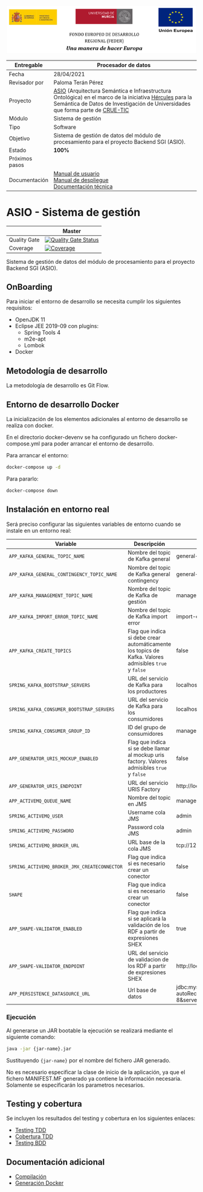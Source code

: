 ![](./images/logos_feder.png)



| Entregable     | Procesador de datos                                          |
| -------------- | ------------------------------------------------------------ |
| Fecha          | 28/04/2021                                                   |
| Revisador por  | Paloma Terán Pérez                                           |
| Proyecto       | [ASIO](https://www.um.es/web/hercules/proyectos/asio) (Arquitectura Semántica e Infraestructura Ontológica) en el marco de la iniciativa [Hércules](https://www.um.es/web/hercules/) para la Semántica de Datos de Investigación de Universidades que forma parte de [CRUE-TIC](https://www.crue.org/proyecto/hercules/) |
| Módulo         | Sistema de gestión                                           |
| Tipo           | Software                                                     |
| Objetivo       | Sistema de gestión de datos del módulo de procesamiento para el proyecto Backend SGI (ASIO). |
| Estado         | **100%**        |
| Próximos pasos | |
| Documentación  | [Manual de usuario](https://github.com/HerculesCRUE/ib-asio-docs-/blob/master/00-An%C3%A1lisis/Manual%20de%20usuario/Manual%20de%20usuario.md)<br />[Manual de despliegue](https://github.com/HerculesCRUE/ib-asio-composeset/blob/master/README.md)<br />[Documentación técnica](https://github.com/HerculesCRUE/ib-asio-docs-/blob/master/00-Arquitectura/arquitectura_semantica/documento_arquitectura/ASIO_Izertis_Arquitectura.md) |


# ASIO - Sistema de gestión

|     | Master |
| --- | ------ |
| Quality Gate | [![Quality Gate Status](https://sonarcloud.io/api/project_badges/measure?project=HerculesCRUE_ib-management-system&metric=alert_status)](https://sonarcloud.io/dashboard?id=HerculesCRUE_ib-management-system) |
| Coverage | [![Coverage](https://sonarcloud.io/api/project_badges/measure?project=HerculesCRUE_ib-management-system&metric=coverage)](https://sonarcloud.io/dashboard?id=HerculesCRUE_ib-management-system) |

Sistema de gestión de datos del módulo de procesamiento para el proyecto Backend SGI (ASIO). 

## OnBoarding

Para iniciar el entorno de desarrollo se necesita cumplir los siguientes requisitos:

* OpenJDK 11
* Eclipse JEE 2019-09 con plugins:
  * Spring Tools 4
  * m2e-apt
  * Lombok
* Docker

## Metodología de desarrollo

La metodología de desarrollo es Git Flow.

## Entorno de desarrollo Docker

La inicialización de los elementos adicionales al entorno de desarrollo se realiza con docker. 

En el directorio docker-devenv se ha configurado un fichero docker-compose.yml para poder arrancar el entorno de desarrollo.

Para arrancar el entorno:

```bash
docker-compose up -d
```

Para pararlo:

```bash
docker-compose down
```

## Instalación en entorno real

Será preciso configurar las siguientes variables de entorno cuando se instale en un entorno real:

|Variable|Descripción|Valor por defecto|
|---|---|---|
|`APP_KAFKA_GENERAL_TOPIC_NAME`|Nombre del topic de Kafka general|general-data|
|`APP_KAFKA_GENERAL_CONTINGENCY_TOPIC_NAME`|Nombre del topic de Kafka general contingency|general-contingency-data|
|`APP_KAFKA_MANAGEMENT_TOPIC_NAME`|Nombre del topic de Kafka de gestión|management-data|
|`APP_KAFKA_IMPORT_ERROR_TOPIC_NAME`|Nombre del topic de Kafka import error|import-error|
|`APP_KAFKA_CREATE_TOPICS`|Flag que indica si debe crear automáticamente los topics de Kafka. Valores admisibles `true` y `false`|false|
| `SPRING_KAFKA_BOOTSTRAP_SERVERS` | URL del servicio de Kafka para los productores | localhost:29092 |
| `SPRING_KAFKA_CONSUMER_BOOTSTRAP_SERVERS` | URL del servicio de Kafka para los consumidores | localhost:29092 |
| `SPRING_KAFKA_CONSUMER_GROUP_ID` | ID del grupo de consumidores | management-system |
| `APP_GENERATOR_URIS_MOCKUP_ENABLED` | Flag que indica si se debe llamar al mockup uris factory. Valores admisibles `true` y `false`|false|
| `APP_GENERATOR_URIS_ENDPOINT` | URL del servicio URIS Factory | http://localhost:9326 |
|`APP_ACTIVEMQ_QUEUE_NAME`|Nombre del topic en JMS|management-data|
|`SPRING_ACTIVEMQ_USER`|Username cola JMS|admin|
|`SPRING_ACTIVEMQ_PASSWORD`|Password cola JMS|admin|
|`SPRING_ACTIVEMQ_BROKER_URL`|URL base de la cola JMS|tcp://127.0.0.1:61616|
|`SPRING_ACTIVEMQ_BROKER_JMX_CREATECONNECTOR`|Flag que indica si es necesario crear un conector|false|
|`SHAPE`|Flag que indica si es necesario crear un conector|false|
|`APP_SHAPE-VALIDATOR_ENABLED`|Flag que indica si se aplicará la validación de los RDF a partir de expresiones SHEX|true|
|`APP_SHAPE-VALIDATOR_ENDPOINT`|URL del servicio de validacion de los RDF a partir de expresiones SHEX|http://localhost:8090/api|
| `APP_PERSISTENCE_DATASOURCE_URL` | Url base de datos | jdbc:mysql://localhost:3307/umasio?autoReconnect=true&useUnicode=true&characterEncoding=UTF-8&serverTimezone=UTC&createDatabaseIfNotExist=true |

### Ejecución

Al generarse un JAR bootable la ejecución se realizará mediante el siguiente comando:

```bash
java -jar {jar-name}.jar
```

Sustituyendo `{jar-name}` por el nombre del fichero JAR generado.

No es necesario especificar la clase de inicio de la aplicación, ya que el fichero MANIFEST.MF generado ya contiene la información necesaria. Solamente se especificarán los parametros necesarios.

## Testing y cobertura

Se incluyen los resultados del testing y cobertura en los siguientes enlaces:

* [Testing TDD](https://reports.herculesasioizertis.desa.um.es/management-system/surefire/surefire-report.html)
* [Cobertura TDD](https://sonarcloud.io/component_measures?id=HerculesCRUE_ib-management-system&metric=coverage&view=list)
* [Testing BDD](docs/testing.md)

##  Documentación adicional

* [Compilación](docs/build.md)
* [Generación Docker](docs/docker.md)

